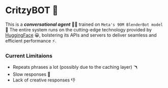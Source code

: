 # CritzyBOT 🤖

This is a ***conversational agent*** 💁‍♂️ trained on `Meta's 90M BlenderBot model` 🤖
The entire system runs on the cutting-edge technology provided by [HuggingFace](https://huggingface.co/) 😀, bolstering its APIs and servers to deliver seamless and efficient performance ⚡.

### Current Limitaions
- Repeats phrases a lot (possibly due to the caching layer) 🪃
- Slow responses 🐌
- Lack of creative responses 👎
